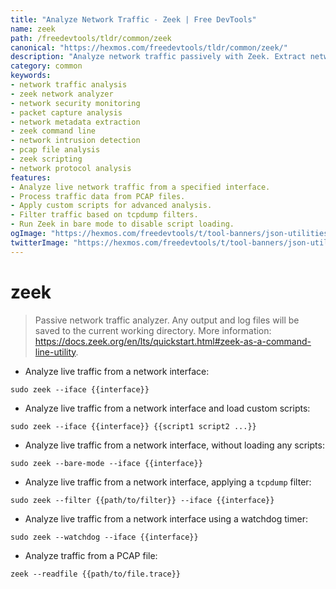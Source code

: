 ```yaml
---
title: "Analyze Network Traffic - Zeek | Free DevTools"
name: zeek
path: /freedevtools/tldr/common/zeek
canonical: "https://hexmos.com/freedevtools/tldr/common/zeek/"
description: "Analyze network traffic passively with Zeek. Extract network metadata, perform security monitoring and gain insights with this powerful command-line tool. Free online tool, no registration required."
category: common
keywords:
- network traffic analysis
- zeek network analyzer
- network security monitoring
- packet capture analysis
- network metadata extraction
- zeek command line
- network intrusion detection
- pcap file analysis
- zeek scripting
- network protocol analysis
features:
- Analyze live network traffic from a specified interface.
- Process traffic data from PCAP files.
- Apply custom scripts for advanced analysis.
- Filter traffic based on tcpdump filters.
- Run Zeek in bare mode to disable script loading.
ogImage: "https://hexmos.com/freedevtools/t/tool-banners/json-utilities-banner.png"
twitterImage: "https://hexmos.com/freedevtools/t/tool-banners/json-utilities-banner.png"
---
```


# zeek

> Passive network traffic analyzer.
> Any output and log files will be saved to the current working directory.
> More information: <https://docs.zeek.org/en/lts/quickstart.html#zeek-as-a-command-line-utility>.

- Analyze live traffic from a network interface:

`sudo zeek --iface {{interface}}`

- Analyze live traffic from a network interface and load custom scripts:

`sudo zeek --iface {{interface}} {{script1 script2 ...}}`

- Analyze live traffic from a network interface, without loading any scripts:

`sudo zeek --bare-mode --iface {{interface}}`

- Analyze live traffic from a network interface, applying a `tcpdump` filter:

`sudo zeek --filter {{path/to/filter}} --iface {{interface}}`

- Analyze live traffic from a network interface using a watchdog timer:

`sudo zeek --watchdog --iface {{interface}}`

- Analyze traffic from a PCAP file:

`zeek --readfile {{path/to/file.trace}}`
